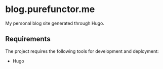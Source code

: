 # blog.purefunctor.me
My personal blog site generated through Hugo.

## Requirements 
The project requires the following tools for development and deployment:
* Hugo
